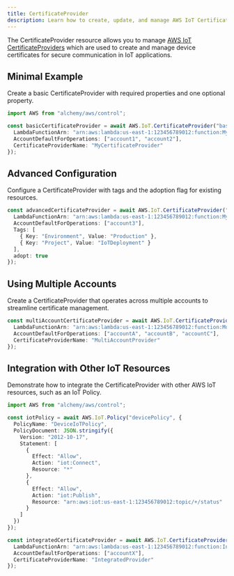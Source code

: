 ```yaml
---
title: CertificateProvider
description: Learn how to create, update, and manage AWS IoT CertificateProviders using Alchemy Cloud Control.
---
```



The CertificateProvider resource allows you to manage [AWS IoT CertificateProviders](https://docs.aws.amazon.com/iot/latest/userguide/) which are used to create and manage device certificates for secure communication in IoT applications.

## Minimal Example

Create a basic CertificateProvider with required properties and one optional property.

```ts
import AWS from "alchemy/aws/control";

const basicCertificateProvider = await AWS.IoT.CertificateProvider("basicCertificateProvider", {
  LambdaFunctionArn: "arn:aws:lambda:us-east-1:123456789012:function:MyCertificateFunction",
  AccountDefaultForOperations: ["account1", "account2"],
  CertificateProviderName: "MyCertificateProvider"
});
```

## Advanced Configuration

Configure a CertificateProvider with tags and the adoption flag for existing resources.

```ts
const advancedCertificateProvider = await AWS.IoT.CertificateProvider("advancedCertificateProvider", {
  LambdaFunctionArn: "arn:aws:lambda:us-east-1:123456789012:function:MyAdvancedCertificateFunction",
  AccountDefaultForOperations: ["account3"],
  Tags: [
    { Key: "Environment", Value: "Production" },
    { Key: "Project", Value: "IoTDeployment" }
  ],
  adopt: true
});
```

## Using Multiple Accounts

Create a CertificateProvider that operates across multiple accounts to streamline certificate management.

```ts
const multiAccountCertificateProvider = await AWS.IoT.CertificateProvider("multiAccountCertificateProvider", {
  LambdaFunctionArn: "arn:aws:lambda:us-east-1:123456789012:function:MultiAccountCertFunction",
  AccountDefaultForOperations: ["accountA", "accountB", "accountC"],
  CertificateProviderName: "MultiAccountProvider"
});
```

## Integration with Other IoT Resources

Demonstrate how to integrate the CertificateProvider with other AWS IoT resources, such as an IoT Policy.

```ts
import AWS from "alchemy/aws/control";

const iotPolicy = await AWS.IoT.Policy("devicePolicy", {
  PolicyName: "DeviceIoTPolicy",
  PolicyDocument: JSON.stringify({
    Version: "2012-10-17",
    Statement: [
      {
        Effect: "Allow",
        Action: "iot:Connect",
        Resource: "*"
      },
      {
        Effect: "Allow",
        Action: "iot:Publish",
        Resource: "arn:aws:iot:us-east-1:123456789012:topic/+/status"
      }
    ]
  })
});

const integratedCertificateProvider = await AWS.IoT.CertificateProvider("integratedCertificateProvider", {
  LambdaFunctionArn: "arn:aws:lambda:us-east-1:123456789012:function:IntegratedCertFunction",
  AccountDefaultForOperations: ["accountX"],
  CertificateProviderName: "IntegratedProvider"
});
```
